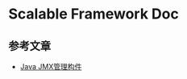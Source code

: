 # Scalable Framework Doc

## 参考文章

* [Java JMX管理构件](https://blog.csdn.net/u013256816/article/details/52800742)